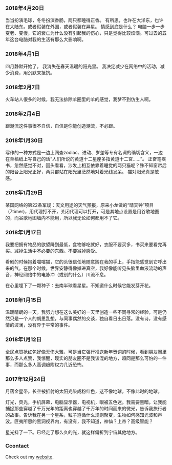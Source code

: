 ### 2018年4月20日

当当扮演毛球，冬冬扮演香肠，两只都睡得正香。
有所思，也许在大洋东，也许在大陆东。或者假装在外国，或者假装在异星。
情感到底是什么？
电脑一步一步变老、变慢，它的衰亡为什么没有引起我的伤心，只是觉得比较烦恼。可过去的五年这台电脑对我的生活有那么大影响啊。


### 2018年4月1日

四月静默开始了。
我消失在春天温暖的阳光里。
我决定减少在网络中的活动，减少消费，用沉默来抵抗。


### 2018年2月7日

火车站人很多的时候，我无法排除羊圈里的羊的感觉，我梦不到仿生人啊。


### 2018年2月4日

跟潮流这件事很不自信，自信是你能创造潮流，不必跟。


### 2018年1月30日

写作的一种方式是一边上网查zodiac、进动、岁差等专有名词的确切含义，一边在草稿纸上写自己的话“人们所说的黄道十二星座多指黄道十二宫……”。
正奋笔疾书，忽然感觉不对，回头看看，沙发上相互依靠着睡觉的两只猫呢？殊不知窗帘后的阳台上阳光正好，两只都站在阳光里茫然地对着光线发呆。
猫对阳光真是敏感。


### 2018年1月29日

某国网络的第22条军规：天文用途的天气预报，原来小龙做的“晴天钟”项目（7timer)，用代理打不开，关闭代理可以打开，可是其地点设置是用谷歌地图的，而谷歌地图墙内不能用，所以我无论如何都用不了它。


### 2018年1月17日

我要把拥有物品的欲望降到最低，食物够吃就好，衣服不要买多，书买来要看完再买。减掉生活中不必要的东西。不要减掉感受。

看剧的时候抱着噹噹猫，它的头很信任地随意搁在我的手上，手指能感觉到它呼出来的气。在那个时候，世界安静得像掉进真空，我好像能听见头脑里血液流动的声音，神经网络中的电脉冲（或别的什么）川流不息。

在心里埋下了一颗种子：去南半球看星星。不知道什么时候它能发芽开花。


### 2018年1月15日

温暖晴朗的一天。我努力想在这么美好的一天里创造一些不同寻常的经验，可是仍然只是一个人的胡思乱想，与同事偶然的交谈，独自看日出日落。没有诗，没有感情的波澜，没有异于平常的事件。


### 2018年1月12日

全民点赞抢红包好像无伤大雅，可是当它强行推送新年贺词的时候，看到朋友圈里那么多人点赞，我惊醒，现实的朋友圈不是我该混的地方，趋同是那么可怕的一件事，而那么多人高调趋附权力几近恐怖。


### 2017年12月24日

月落金星带。长空被折射的太阳光染成粉红色，这不像地球，不像此时的地球。

灯光，荧光，手机屏幕，电脑显示器，电视机，眼被五色迷。我需要黑暗。让我能捕捉那些穿越了千万光年的距离也穿越了千万年的时间而来的微光，告诉我旅行者的故事。告诉我在另一个星系，粒子遵循什么规则聚变，生物如何感知光波和声波。匪夷所思的黑洞视界内，有没有，我不知道，神仙？上帝？高级智能？

星光抖了一下。已经走了那么久的光，就这样偏折到宇宙其他地方。


### Ccontact

Check out my [website](http://xihai.info:8000).

